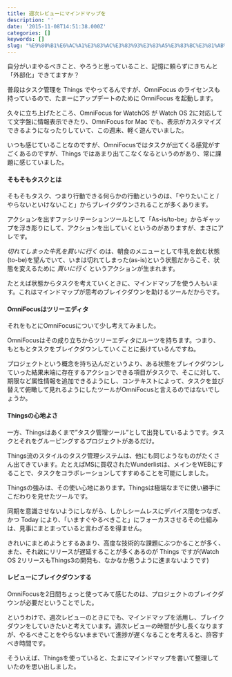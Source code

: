 ```yaml
---
title: 週次レビューにマインドマップを
description: ''
date: '2015-11-08T14:51:38.000Z'
categories: []
keywords: []
slug: "%E9%80%B1%E6%AC%A1%E3%83%AC%E3%83%93%E3%83%A5%E3%83%BC%E3%81%AB%E3%83%9E%E3%82%A4%E3%83%B3%E3%83%89%E3%83%9E%E3%83%83%E3%83%97%E3%82%92"
---
```

自分がいまやるべきこと、やろうと思っていること、記憶に頼らずにきちんと「外部化」できてますか？

普段はタスク管理を Things でやってるんですが、OmniFocus のライセンスも持っているので、たまーにアップデートのために OmniFocus を起動します。

久々に立ち上げたところ、OmniFocus for WatchOS が Watch OS 2に対応してて文字盤に情報表示できたり、OmniFocus for Mac でも、表示がカスタマイズできるようになったりしていて、この週末、軽く遊んでいました。

いつも感じていることなのですが、OmniFocusではタスクが出てくる感覚がすごくあるのですが、Things ではあまり出てこなくなるというのがあり、常に課題に感じていました。

#### そもそもタスクとは

そもそもタスク、つまり行動できる何らかの行動というのは、「やりたいこと / やらないといけないこと」からブレイクダウンされることが多くあります。

アクションを出すファシリテーションツールとして「As-is/to-be」からギャップを浮き彫りにして、アクションを出していくというのがありますが、まさにアレです。

_切れてしまった牛乳を買いに行く_ のは、朝食のメニューとして牛乳を飲む状態(to-be)を望んでいて、いまは切れてしまった(as-is)という状態だからこそ、状態を変えるために _買いに行く_ というアクションが生まれます。

たとえば状態からタスクを考えていくときに、マインドマップを使う人もいます。これはマインドマップが思考のブレイクダウンを助けるツールだからです。

#### OmniFocusはツリーエディタ

それをもとにOmniFocusについて少し考えてみました。

OmniFocusはその成り立ちからツリーエディタにルーツを持ちます。つまり、もともとタスクをブレイクダウンしていくことに長けているんですね。

プロジェクトという概念を持ち込んだというより、ある状態をブレイクダウンしていった結果末端に存在するアクションできる項目がタスクで、そこに対して、期限など属性情報を追加できるようにし、コンテキストによって、タスクを並び替えて俯瞰して見れるようにしたツールがOmniFocusと言えるのではないでしょうか。

#### Thingsの心地よさ

一方、Thingsはあくまで”タスク管理ツール”として出発しているようです。タスクとそれをグルーピングするプロジェクトがあるだけ。

Things流のスタイルのタスク管理システムは、他にも同じようなものがたくさん出てきています。たとえばMSに買収されたWunderlistは、メインをWEBにすることで、タスクをコラボレーションしてすすめることを可能にしました。

Thingsの強みは、その使い心地にあります。Thingsは極端なまでに使い勝手にこだわりを見せたツールです。

同期を意識させないようにしながら、しかしシームレスにデバイス間をつなぎ、かつ Today により、「いますぐやるべきこと」にフォーカスさせるその仕組みは、見事にまとまっていると言わざるを得ません。

きれいにまとめようとするあまり、高度な技術的な課題にぶつかることが多く、また、それ故にリリースが遅延することが多くあるのが Things ですが(Watch OS 2リリースもThings3の開発も、なかなか思うように進まないようです)

#### レビューにブレイクダウンする

OmniFocusを2日間ちょっと使ってみて感じたのは、プロジェクトのブレイクダウンが必要だということでした。

というわけで、週次レビューのときにでも、マインドマップを活用し、ブレイクダウンをしていきたいと考えています。週次レビューの時間が少し長くなりますが、やるべきことをやらないままでいて進捗が遅くなることを考えると、許容すべき時間です。

そういえば、Thingsを使っていると、たまにマインドマップを書いて整理していたのを思い出しました。